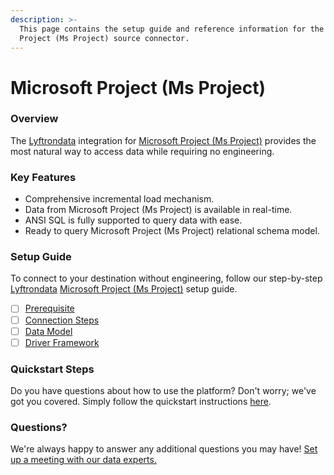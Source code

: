 ```yaml
---
description: >-
  This page contains the setup guide and reference information for the Microsoft
  Project (Ms Project) source connector.
---
```


# Microsoft Project (Ms Project)

### Overview

The [Lyftrondata](https://www.lyftrondata.com/) integration for [Microsoft Project (Ms Project)](None/) provides the most natural way to access data while requiring no engineering.

### Key Features

* Comprehensive incremental load mechanism.
* Data from Microsoft Project (Ms Project) is available in real-time.
* ANSI SQL is fully supported to query data with ease.
* Ready to query Microsoft Project (Ms Project) relational schema model.

### Setup Guide

To connect to your destination without engineering, follow our step-by-step [Lyftrondata](https://www.lyftrondata.com/) [Microsoft Project (Ms Project)](None/) setup guide.

* [ ] [Prerequisite](prerequisite.md)
* [ ] [Connection Steps](connection-steps.md)
* [ ] [Data Model](data-model/erd.md)
* [ ] [Driver Framework](driver-framework/)

### Quickstart Steps

Do you have questions about how to use the platform? Don't worry; we've got you covered. Simply follow the quickstart instructions [here](../../).

### Questions? <a href="#questions" id="questions"></a>

We're always happy to answer any additional questions you may have! [Set up a meeting with our data experts.](https://www.lyftrondata.com/book-a-meeting/)
